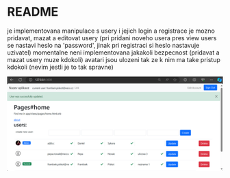 # README

je implementovana manipulace s usery i jejich login a registrace
je mozno pridavat, mazat a editovat usery (pri pridani noveho usera pres view users se nastavi heslo na 'password', jinak pri registraci si heslo nastavuje uzivatel)
momentalne neni implementovana jakakoli bezpecnost (pridavat a mazat usery muze kdokoli)
avatari jsou ulozeni tak ze k nim ma take pristup kdokoli (nevim jestli je to tak spravne)

![Screenshot Users](screenshot_users.png)